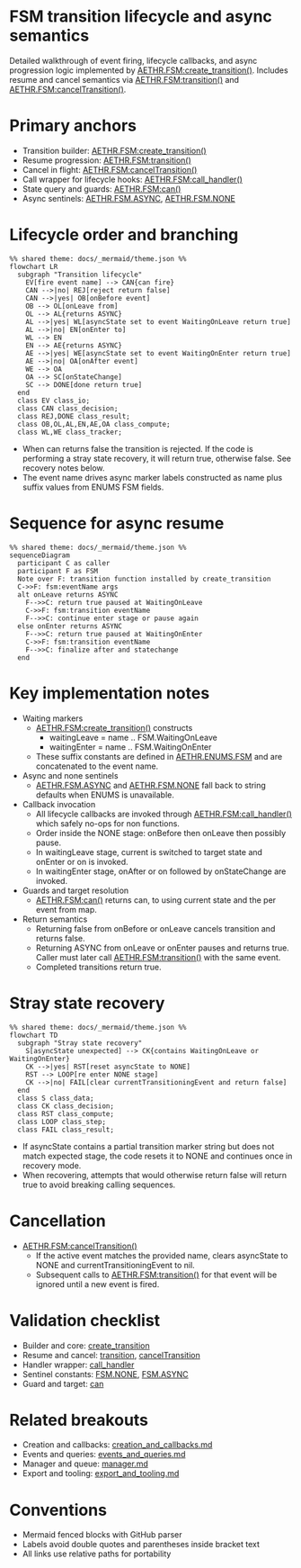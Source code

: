# FSM transition lifecycle and async semantics

Detailed walkthrough of event firing, lifecycle callbacks, and async progression logic implemented by [AETHR.FSM:create_transition()](https://github.com/Gh0st352/AETHR/blob/main/dev/FSM.lua#L104). Includes resume and cancel semantics via [AETHR.FSM:transition()](https://github.com/Gh0st352/AETHR/blob/main/dev/FSM.lua#L451) and [AETHR.FSM:cancelTransition()](https://github.com/Gh0st352/AETHR/blob/main/dev/FSM.lua#L461).

# Primary anchors

- Transition builder: [AETHR.FSM:create_transition()](https://github.com/Gh0st352/AETHR/blob/main/dev/FSM.lua#L104)
- Resume progression: [AETHR.FSM:transition()](https://github.com/Gh0st352/AETHR/blob/main/dev/FSM.lua#L451)
- Cancel in flight: [AETHR.FSM:cancelTransition()](https://github.com/Gh0st352/AETHR/blob/main/dev/FSM.lua#L461)
- Call wrapper for lifecycle hooks: [AETHR.FSM:call_handler()](https://github.com/Gh0st352/AETHR/blob/main/dev/FSM.lua#L88)
- State query and guards: [AETHR.FSM:can()](https://github.com/Gh0st352/AETHR/blob/main/dev/FSM.lua#L407)
- Async sentinels: [AETHR.FSM.ASYNC](https://github.com/Gh0st352/AETHR/blob/main/dev/FSM.lua#L23), [AETHR.FSM.NONE](https://github.com/Gh0st352/AETHR/blob/main/dev/FSM.lua#L22)

# Lifecycle order and branching

```mermaid
%% shared theme: docs/_mermaid/theme.json %%
flowchart LR
  subgraph "Transition lifecycle"
    EV[fire event name] --> CAN{can fire}
    CAN -->|no| REJ[reject return false]
    CAN -->|yes| OB[onBefore event]
    OB --> OL[onLeave from]
    OL --> AL{returns ASYNC}
    AL -->|yes| WL[asyncState set to event WaitingOnLeave return true]
    AL -->|no| EN[onEnter to]
    WL --> EN
    EN --> AE{returns ASYNC}
    AE -->|yes| WE[asyncState set to event WaitingOnEnter return true]
    AE -->|no| OA[onAfter event]
    WE --> OA
    OA --> SC[onStateChange]
    SC --> DONE[done return true]
  end
  class EV class_io;
  class CAN class_decision;
  class REJ,DONE class_result;
  class OB,OL,AL,EN,AE,OA class_compute;
  class WL,WE class_tracker;
```

- When can returns false the transition is rejected. If the code is performing a stray state recovery, it will return true, otherwise false. See recovery notes below.
- The event name drives async marker labels constructed as name plus suffix values from ENUMS FSM fields.

# Sequence for async resume

```mermaid
%% shared theme: docs/_mermaid/theme.json %%
sequenceDiagram
  participant C as caller
  participant F as FSM
  Note over F: transition function installed by create_transition
  C->>F: fsm:eventName args
  alt onLeave returns ASYNC
    F-->>C: return true paused at WaitingOnLeave
    C->>F: fsm:transition eventName
    F-->>C: continue enter stage or pause again
  else onEnter returns ASYNC
    F-->>C: return true paused at WaitingOnEnter
    C->>F: fsm:transition eventName
    F-->>C: finalize after and statechange
  end
```

# Key implementation notes

- Waiting markers
  - [AETHR.FSM:create_transition()](https://github.com/Gh0st352/AETHR/blob/main/dev/FSM.lua#L104) constructs
    - waitingLeave = name .. FSM.WaitingOnLeave
    - waitingEnter = name .. FSM.WaitingOnEnter
  - These suffix constants are defined in [AETHR.ENUMS.FSM](../../dev/ENUMS.lua) and are concatenated to the event name.
- Async and none sentinels
  - [AETHR.FSM.ASYNC](https://github.com/Gh0st352/AETHR/blob/main/dev/FSM.lua#L23) and [AETHR.FSM.NONE](https://github.com/Gh0st352/AETHR/blob/main/dev/FSM.lua#L22) fall back to string defaults when ENUMS is unavailable.
- Callback invocation
  - All lifecycle callbacks are invoked through [AETHR.FSM:call_handler()](https://github.com/Gh0st352/AETHR/blob/main/dev/FSM.lua#L88) which safely no-ops for non functions.
  - Order inside the NONE stage: onBefore<event> then onLeave<from> then possibly pause.
  - In waitingLeave stage, current is switched to target state and onEnter<to> or on<to> is invoked.
  - In waitingEnter stage, onAfter<event> or on<event> followed by onStateChange are invoked.
- Guards and target resolution
  - [AETHR.FSM:can()](https://github.com/Gh0st352/AETHR/blob/main/dev/FSM.lua#L407) returns can, to using current state and the per event from map.
- Return semantics
  - Returning false from onBefore or onLeave cancels transition and returns false.
  - Returning ASYNC from onLeave or onEnter pauses and returns true. Caller must later call [AETHR.FSM:transition()](https://github.com/Gh0st352/AETHR/blob/main/dev/FSM.lua#L451) with the same event.
  - Completed transitions return true.

# Stray state recovery

```mermaid
%% shared theme: docs/_mermaid/theme.json %%
flowchart TD
  subgraph "Stray state recovery"
    S[asyncState unexpected] --> CK{contains WaitingOnLeave or WaitingOnEnter}
    CK -->|yes| RST[reset asyncState to NONE]
    RST --> LOOP[re enter NONE stage]
    CK -->|no| FAIL[clear currentTransitioningEvent and return false]
  end
  class S class_data;
  class CK class_decision;
  class RST class_compute;
  class LOOP class_step;
  class FAIL class_result;
```

- If asyncState contains a partial transition marker string but does not match expected stage, the code resets it to NONE and continues once in recovery mode.
- When recovering, attempts that would otherwise return false will return true to avoid breaking calling sequences.

# Cancellation

- [AETHR.FSM:cancelTransition()](https://github.com/Gh0st352/AETHR/blob/main/dev/FSM.lua#L461)
  - If the active event matches the provided name, clears asyncState to NONE and currentTransitioningEvent to nil.
  - Subsequent calls to [AETHR.FSM:transition()](https://github.com/Gh0st352/AETHR/blob/main/dev/FSM.lua#L451) for that event will be ignored until a new event is fired.

# Validation checklist

- Builder and core: [create_transition](https://github.com/Gh0st352/AETHR/blob/main/dev/FSM.lua#L104)
- Resume and cancel: [transition](https://github.com/Gh0st352/AETHR/blob/main/dev/FSM.lua#L451), [cancelTransition](https://github.com/Gh0st352/AETHR/blob/main/dev/FSM.lua#L461)
- Handler wrapper: [call_handler](https://github.com/Gh0st352/AETHR/blob/main/dev/FSM.lua#L88)
- Sentinel constants: [FSM.NONE](https://github.com/Gh0st352/AETHR/blob/main/dev/FSM.lua#L22), [FSM.ASYNC](https://github.com/Gh0st352/AETHR/blob/main/dev/FSM.lua#L23)
- Guard and target: [can](https://github.com/Gh0st352/AETHR/blob/main/dev/FSM.lua#L407)

# Related breakouts

- Creation and callbacks: [creation_and_callbacks.md](./creation_and_callbacks.md)
- Events and queries: [events_and_queries.md](./events_and_queries.md)
- Manager and queue: [manager.md](./manager.md)
- Export and tooling: [export_and_tooling.md](./export_and_tooling.md)

# Conventions

- Mermaid fenced blocks with GitHub parser
- Labels avoid double quotes and parentheses inside bracket text
- All links use relative paths for portability